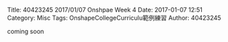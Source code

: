 Title: 40423245 2017/01/07 Onshpae Week 4
Date: 2017-01-07 12:51
Category: Misc
Tags: OnshapeCollegeCurriculu範例練習
Author: 40423245

coming soon







